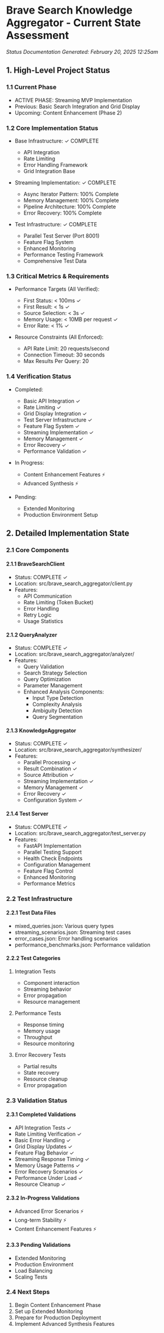 # Brave Search Knowledge Aggregator - Current State Assessment
*Status Documentation Generated: February 20, 2025 12:25am*

## 1. High-Level Project Status

### 1.1 Current Phase
- ACTIVE PHASE: Streaming MVP Implementation
- Previous: Basic Search Integration and Grid Display
- Upcoming: Content Enhancement (Phase 2)

### 1.2 Core Implementation Status
- Base Infrastructure: ✓ COMPLETE
  - API Integration
  - Rate Limiting
  - Error Handling Framework
  - Grid Integration Base

- Streaming Implementation: ✓ COMPLETE
  - Async Iterator Pattern: 100% Complete
  - Memory Management: 100% Complete
  - Pipeline Architecture: 100% Complete
  - Error Recovery: 100% Complete

- Test Infrastructure: ✓ COMPLETE
  - Parallel Test Server (Port 8001)
  - Feature Flag System
  - Enhanced Monitoring
  - Performance Testing Framework
  - Comprehensive Test Data

### 1.3 Critical Metrics & Requirements
- Performance Targets (All Verified):
  - First Status: < 100ms ✓
  - First Result: < 1s ✓
  - Source Selection: < 3s ✓
  - Memory Usage: < 10MB per request ✓
  - Error Rate: < 1% ✓

- Resource Constraints (All Enforced):
  - API Rate Limit: 20 requests/second
  - Connection Timeout: 30 seconds
  - Max Results Per Query: 20

### 1.4 Verification Status
- Completed:
  - Basic API Integration ✓
  - Rate Limiting ✓
  - Grid Display Integration ✓
  - Test Server Infrastructure ✓
  - Feature Flag System ✓
  - Streaming Implementation ✓
  - Memory Management ✓
  - Error Recovery ✓
  - Performance Validation ✓

- In Progress:
  - Content Enhancement Features ⚡
  - Advanced Synthesis ⚡

- Pending:
  - Extended Monitoring
  - Production Environment Setup

## 2. Detailed Implementation State

### 2.1 Core Components

#### 2.1.1 BraveSearchClient
- Status: COMPLETE ✓
- Location: src/brave_search_aggregator/client.py
- Features:
  - API Communication
  - Rate Limiting (Token Bucket)
  - Error Handling
  - Retry Logic
  - Usage Statistics

#### 2.1.2 QueryAnalyzer
- Status: COMPLETE ✓
- Location: src/brave_search_aggregator/analyzer/
- Features:
  - Query Validation
  - Search Strategy Selection
  - Query Optimization
  - Parameter Management
  - Enhanced Analysis Components:
    * Input Type Detection
    * Complexity Analysis
    * Ambiguity Detection
    * Query Segmentation

#### 2.1.3 KnowledgeAggregator
- Status: COMPLETE ✓
- Location: src/brave_search_aggregator/synthesizer/
- Features:
  - Parallel Processing ✓
  - Result Combination ✓
  - Source Attribution ✓
  - Streaming Implementation ✓
  - Memory Management ✓
  - Error Recovery ✓
  - Configuration System ✓

#### 2.1.4 Test Server
- Status: COMPLETE ✓
- Location: src/brave_search_aggregator/test_server.py
- Features:
  - FastAPI Implementation
  - Parallel Testing Support
  - Health Check Endpoints
  - Configuration Management
  - Feature Flag Control
  - Enhanced Monitoring
  - Performance Metrics

### 2.2 Test Infrastructure

#### 2.2.1 Test Data Files
- mixed_queries.json: Various query types
- streaming_scenarios.json: Streaming test cases
- error_cases.json: Error handling scenarios
- performance_benchmarks.json: Performance validation

#### 2.2.2 Test Categories
1. Integration Tests
   - Component interaction
   - Streaming behavior
   - Error propagation
   - Resource management

2. Performance Tests
   - Response timing
   - Memory usage
   - Throughput
   - Resource monitoring

3. Error Recovery Tests
   - Partial results
   - State recovery
   - Resource cleanup
   - Error propagation

### 2.3 Validation Status

#### 2.3.1 Completed Validations
- API Integration Tests ✓
- Rate Limiting Verification ✓
- Basic Error Handling ✓
- Grid Display Updates ✓
- Feature Flag Behavior ✓
- Streaming Response Timing ✓
- Memory Usage Patterns ✓
- Error Recovery Scenarios ✓
- Performance Under Load ✓
- Resource Cleanup ✓

#### 2.3.2 In-Progress Validations
- Advanced Error Scenarios ⚡
- Long-term Stability ⚡
- Content Enhancement Features ⚡

#### 2.3.3 Pending Validations
- Extended Monitoring
- Production Environment
- Load Balancing
- Scaling Tests

### 2.4 Next Steps
1. Begin Content Enhancement Phase
2. Set up Extended Monitoring
3. Prepare for Production Deployment
4. Implement Advanced Synthesis Features